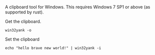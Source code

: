 
A clipboard tool for Windows.
This requires Windows 7 SP1 or above (as supported by rust).

Get the clipboard.

    win32yank -o

Set the clipboard

    echo "hello brave new world!" | win32yank -i


